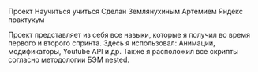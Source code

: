 Проект Научиться учиться
Сделан Землянухиным Артемием 
Яндекс практукум

Проект представляет из себя все навыки, которые я получил во время первого и второго спринта. 
Здесь я использовал: Анимации, модификаторы, Youtube API и др. 
Также я расположил все скрипты согласно методологии БЭМ nested. 